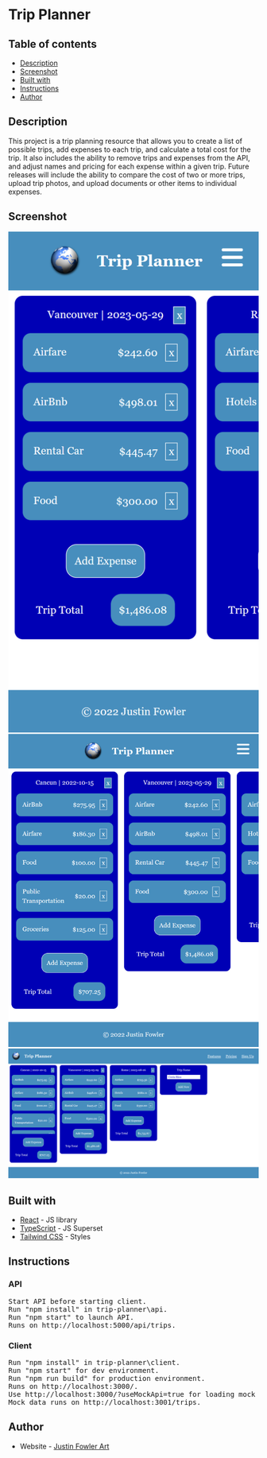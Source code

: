 # Trip Planner

## Table of contents

- [Description](#description)
- [Screenshot](#screenshot)
- [Built with](#built-with)
- [Instructions](#instructions)
- [Author](#author)

## Description

This project is a trip planning resource that allows you to create a list of possible trips, add expenses to each trip, and calculate a total cost for the trip. It also includes the ability to remove trips and expenses from the API, and adjust names and pricing for each expense within a given trip. Future releases will include the ability to compare the cost of two or more trips, upload trip photos, and upload documents or other items to individual expenses.

## Screenshot

![](./client/design/mobile.png)
![](./client/design/tablet.png)
![](./client/design/desktop.png)

## Built with

- [React](https://reactjs.org/) - JS library
- [TypeScript](https://www.typescriptlang.org/) - JS Superset
- [Tailwind CSS](https://tailwindcss.com/) - Styles

## Instructions

### API

<pre>
Start API before starting client.
Run "npm install" in trip-planner\api.
Run "npm start" to launch API.
Runs on http://localhost:5000/api/trips.
</pre>

### Client

<pre>
Run "npm install" in trip-planner\client.
Run "npm start" for dev environment.
Run "npm run build" for production environment.
Runs on http://localhost:3000/.
Use http://localhost:3000/?useMockApi=true for loading mock data.
Mock data runs on http://localhost:3001/trips.
</pre>

## Author

- Website - [Justin Fowler Art](https://www.justinfowlerart.com)